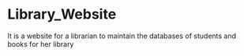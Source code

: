 # Library_Website


It is a website for a librarian to maintain the databases of students and books for her library
